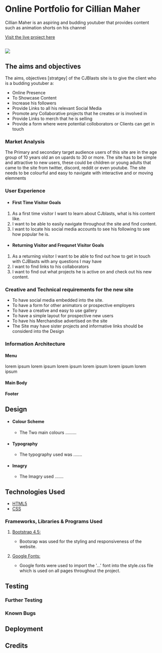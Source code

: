 # Online Portfolio for Cillian Maher

Cillian Maher is an aspiring and budding youtuber that provides content such as animation shorts on his channel

[Visit the live project here](https://andrewcolinmaher.github.io/)

<h2><img src="https://ibb.co/Xz8LY6Q"></h2>

## The aims and objectives

The aims, objectives [stratgey] of the CJBlasts site is to give the client who is a budding youtuber a:

- Online Presence
- To Showcase Content
- Increase his followers
- Provide Links to all his relevant Social Media
- Promote any Collaborative projects that he creates or is involved in
- Provide Links to merch that he is selling
- Provide a form where were potential colloborators or Clients can get in touch

### Market Analysis

The Primary and secondary target audience users of this site are in the age group of 10 years old an on upards to 30
or more. The site has to be simple and attractive to new users, these could be children or young adults that came to the site from
twitter, discord, reddit or even youtube.
The site needs to be colourful and easy to navigate with interactive and or moving elemnents

### User Experience

- #### First Time Visitor Goals

1. As a first time visitor I want to learn about CJblasts, what is his content like.
2. I want to be able to easily navigate throughout the site and find content.
3. I want to locate his social media accounts to see his following to see how popular he is.

- #### Returning Visitor and Frequnet Visitor Goals

1. As a returning visitor I want to be able to find out how to get in touch with CJBlasts with any questions I may have
2. I want to find links to his collaborators
3. I want to find out what projects he is active on and check out his new content.

### Creative and Technical requirements for the new site

- To have social media embedded into the site.
- To have a form for other animators or prospective employers
- To have a creative and easy to use gallery
- To have a simple layout for prospective new users
- To have his Merchandise advertised on the site
- The Site may have sister projects and informative links should be considerd into the Design

### Information Architecture

#### Menu

lorem ipsum lorem ipsum lorem ipsum lorem ipsum lorem ipsum lorem ipsum

#### Main Body

#### Footer

## Design

- #### Colour Scheme
  - The Two main colours .........
- #### Typography
  - The typography used was .......
- #### Imagry
  - The Imagry used .......

## Technologies Used

- [HTML5](https://en.wikipedia.org/wiki/HTML5)
- [CSS](https://en.wikipedia.org/wiki/CSS)

### Frameworks, Libraries & Programs Used

1.  [Bootstrap 4.5:](https://getbootstrap.com/)

    - Bootsrap was used for the styling and responsiveness of the website.

1.  [Google Fonts:](https://fonts.google.com/)
    - Google fonts were used to import the '...' font into the style.css file which is used on all pages throughout the project.

## Testing

### Further Testing

### Known Bugs

## Deployment

## Credits
